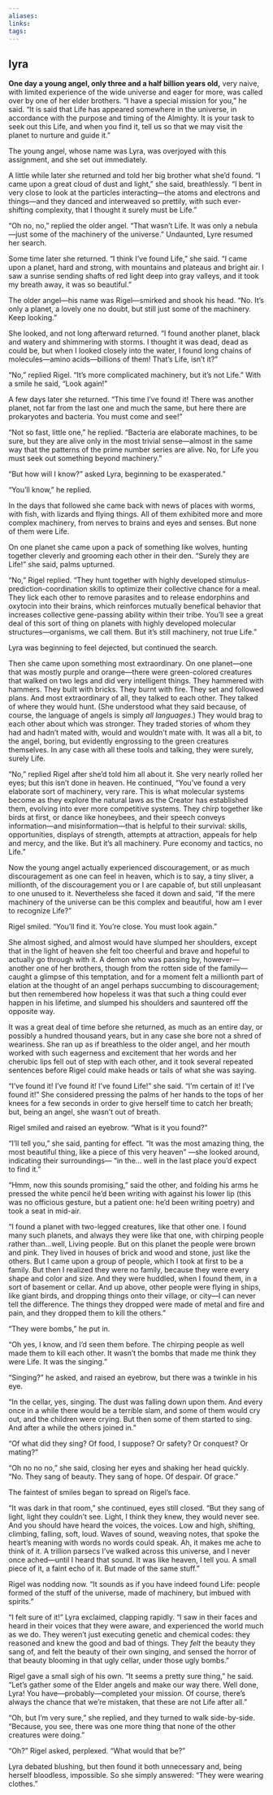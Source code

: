 ```yaml
---
aliases: 
links: 
tags: 
---
```

## lyra

**One day a young angel, only three and a half billion years old,** very naive, with limited experience of the wide universe and eager for more, was called over by one of her elder brothers. “I have a special mission for you,” he said. “It is said that Life has appeared somewhere in the universe, in accordance with the purpose and timing of the Almighty. It is your task to seek out this Life, and when you find it, tell us so that we may visit the planet to nurture and guide it.”

The young angel, whose name was Lyra, was overjoyed with this assignment, and she set out immediately.

A little while later she returned and told her big brother what she’d found. “I came upon a great cloud of dust and light,” she said, breathlessly. “I bent in very close to look at the particles interacting—the atoms and electrons and things—and they danced and interweaved so prettily, with such ever-shifting complexity, that I thought it surely must be Life.”

“Oh no, no,” replied the older angel. “That wasn’t Life. It was only a nebula—just some of the machinery of the universe.” Undaunted, Lyre resumed her search.

Some time later she returned. “I think I’ve found Life,” she said. “I came upon a planet, hard and strong, with mountains and plateaus and bright air. I saw a sunrise sending shafts of red light deep into gray valleys, and it took my breath away, it was so beautiful.”

The older angel—his name was Rigel—smirked and shook his head. “No. It’s only a planet, a lovely one no doubt, but still just some of the machinery. Keep looking.”

She looked, and not long afterward returned. “I found another planet, black and watery and shimmering with storms. I thought it was dead, dead as could be, but when I looked closely into the water, I found long chains of molecules—amino acids—billions of them! That’s Life, isn’t it?”

“No,” replied Rigel. “It’s more complicated machinery, but it’s not Life.” With a smile he said, “Look again!”

A few days later she returned. “This time I’ve found it! There was another planet, not far from the last one and much the same, but here there are prokaryotes and bacteria. You must come and see!”

“Not so fast, little one,” he replied. “Bacteria are elaborate machines, to be sure, but they are alive only in the most trivial sense—almost in the same way that the patterns of the prime number series are alive. No, for Life you must seek out something beyond machinery.”

“But how will I know?” asked Lyra, beginning to be exasperated.”

“You’ll know,” he replied.

In the days that followed she came back with news of places with worms, with fish, with lizards and flying things. All of them exhibited more and more complex machinery, from nerves to brains and eyes and senses. But none of them were Life.

On one planet she came upon a pack of something like wolves, hunting together cleverly and grooming each other in their den. “Surely they are Life!” she said, palms upturned.

“No,” Rigel replied. “They hunt together with highly developed stimulus-prediction-coordination skills to optimize their collective chance for a meal. They lick each other to remove parasites and to release endorphins and oxytocin into their brains, which reinforces mutually benefical behavior that increases collective gene-passing ability within their tribe. You’ll see a great deal of this sort of thing on planets with highly developed molecular structures—organisms, we call them. But it’s still machinery, not true Life.”

Lyra was beginning to feel dejected, but continued the search.

Then she came upon something most extraordinary. On one planet—one that was mostly purple and orange—there were green-colored creatures that walked on two legs and did very intelligent things. They hammered with hammers. They built with bricks. They burnt with fire. They set and followed plans. And most extraordinary of all, they talked to each other. They talked of where they would hunt. (She understood what they said because, of course, the language of angels is simply _all languages_.) They would brag to each other about which was stronger. They traded stories of whom they had and hadn’t mated with, would and wouldn’t mate with. It was all a bit, to the angel, boring, but evidently engrossing to the green creatures themselves. In any case with all these tools and talking, they were surely, surely Life.

“No,” replied Rigel after she’d told him all about it. She very nearly rolled her eyes; but this isn’t done in heaven. He continued, “You’ve found a very elaborate sort of machinery, very rare. This is what molecular systems become as they explore the natural laws as the Creator has established them, evolving into ever more competitive systems. They chirp together like birds at first, or dance like honeybees, and their speech conveys information—and misinformation—that is helpful to their survival: skills, opportunities, displays of strength, attempts at attraction, appeals for help and mercy, and the like. But it’s all machinery. Pure economy and tactics, no Life.”

Now the young angel actually experienced discouragement, or as much discouragement as one can feel in heaven, which is to say, a tiny sliver, a millionth, of the discouragement you or I are capable of, but still unpleasant to one unused to it. Nevertheless she faced it down and said, “If the mere machinery of the universe can be this complex and beautiful, how am I ever to recognize Life?”

Rigel smiled. “You’ll find it. You’re close. You must look again.”

She almost sighed, and almost would have slumped her shoulders, except that in the light of heaven she felt too cheerful and brave and hopeful to actually go through with it. A demon who was passing by, however—another one of her brothers, though from the rotten side of the family—caught a glimpse of this temptation, and for a moment felt a millionth part of elation at the thought of an angel perhaps succumbing to discouragement; but then remembered how hopeless it was that such a thing could ever happen in his lifetime, and slumped his shoulders and sauntered off the opposite way.

It was a great deal of time before she returned, as much as an entire day, or possibly a hundred thousand years, but in any case she bore not a shred of weariness. She ran up as if breathless to the older angel, and her mouth worked with such eagerness and excitement that her words and her cherubic lips fell out of step with each other, and it took several repeated sentences before Rigel could make heads or tails of what she was saying.

“I’ve found it! I’ve found it! I’ve found Life!” she said. “I’m certain of it! I’ve found it!” She considered pressing the palms of her hands to the tops of her knees for a few seconds in order to give herself time to catch her breath; but, being an angel, she wasn’t out of breath.

Rigel smiled and raised an eyebrow. “What is it you found?”

“I’ll tell you,” she said, panting for effect. “It was the most amazing thing, the most beautiful thing, like a piece of this very heaven” —she looked around, indicating their surroundings— “in the… well in the last place you’d expect to find it.”

“Hmm, now this sounds promising,” said the other, and folding his arms he pressed the white pencil he’d been writing with against his lower lip (this was no officious gesture, but a patient one: he’d been writing poetry) and took a seat in mid-air.

“I found a planet with two-legged creatures, like that other one. I found many such planets, and always they were like that one, with chirping people rather than…well, Living people. But on this planet the people were brown and pink. They lived in houses of brick and wood and stone, just like the others. But I came upon a group of people, which I took at first to be a family. But then I realized they were no family, because they were every shape and color and size. And they were huddled, when I found them, in a sort of basement or cellar. And up above, other people were flying in ships, like giant birds, and dropping things onto their village, or city—I can never tell the difference. The things they dropped were made of metal and fire and pain, and they dropped them to kill the others.”

“They were bombs,” he put in.

“Oh yes, I know, and I’d seen them before. The chirping people as well made them to kill each other. It wasn’t the bombs that made me think they were Life. It was the singing.”

“Singing?” he asked, and raised an eyebrow, but there was a twinkle in his eye.

“In the cellar, yes, singing. The dust was falling down upon them. And every once in a while there would be a terrible slam, and some of them would cry out, and the children were crying. But then some of them started to sing. And after a while the others joined in.”

“Of what did they sing? Of food, I suppose? Or safety? Or conquest? Or mating?”

“Oh no no no,” she said, closing her eyes and shaking her head quickly. “No. They sang of beauty. They sang of hope. Of despair. Of grace.”

The faintest of smiles began to spread on Rigel’s face.

“It was dark in that room,” she continued, eyes still closed. “But they sang of light, light they couldn’t see. Light, I think they knew, they would never see. And you should have heard the voices, the voices. Low and high, shifting, climbing, falling, soft, loud. Waves of sound, weaving notes, that spoke the heart’s meaning with words no words could speak. Ah, it makes me ache to think of it. A trillion parsecs I’ve walked across this universe, and I never once ached—until I heard that sound. It was like heaven, I tell you. A small piece of it, a faint echo of it. But made of the same stuff.”

Rigel was nodding now. “It sounds as if you have indeed found Life: people formed of the stuff of the universe, made of machinery, but imbued with spirits.”

“I felt sure of it!” Lyra exclaimed, clapping rapidly. “I saw in their faces and heard in their voices that they were aware, and experienced the world much as we do. They weren’t just executing genetic and chemical codes: they reasoned and knew the good and bad of things. They _felt_ the beauty they sang of, and felt the beauty of their own singing, and sensed the horror of that beauty blooming in that ugly cellar, under those ugly bombs.”

Rigel gave a small sigh of his own. “It seems a pretty sure thing,” he said. “Let’s gather some of the Elder angels and make our way there. Well done, Lyra! You have—probably—completed your mission. Of course, there’s always the chance that we’re mistaken, that these are not Life after all.”

“Oh, but I’m very sure,” she replied, and they turned to walk side-by-side. “Because, you see, there was one more thing that none of the other creatures were doing.”

“Oh?” Rigel asked, perplexed. “What would that be?”

Lyra debated blushing, but then found it both unnecessary and, being herself bloodless, impossible. So she simply answered: “They were wearing clothes.”
